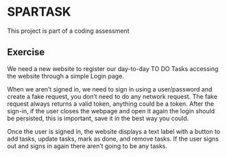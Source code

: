# SPARTASK

This project is part of a coding assessment

## Exercise

We need a new website to register our day-to-day TO DO Tasks accessing the website through a simple Login page.

When we aren’t signed in, we need to sign in using a user/password and create a fake request, you don’t need to do any network request. The fake request always returns a valid token, anything could be a token. After the sign-in, if the user closes the webpage and open it again the login should be persisted, this is important, save it in the best way you could.

Once the user is signed in, the website displays a text label with a button to add tasks, update tasks, mark as done, and remove tasks. If the user signs out and signs in again there aren’t going to be any tasks.
